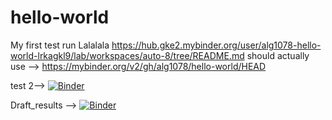 # hello-world
My first test run
Lalalala 
https://hub.gke2.mybinder.org/user/alg1078-hello-world-lrkagkl9/lab/workspaces/auto-8/tree/README.md
should actually use --> https://mybinder.org/v2/gh/alg1078/hello-world/HEAD

test 2--> [![Binder](https://mybinder.org/badge_logo.svg)](https://mybinder.org/v2/gh/alg1078/hello-world/HEAD)

Draft_results --> [![Binder](https://mybinder.org/badge_logo.svg)](https://mybinder.org/v2/gh/alg1078/hello-world/HEAD)
